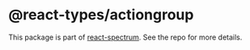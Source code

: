 # @react-types/actiongroup

This package is part of [react-spectrum](https://github.com/watheia/spectrum). See the repo for more details.
